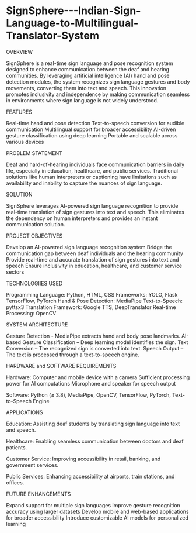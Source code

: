 # SignSphere---Indian-Sign-Language-to-Multilingual-Translator-System



OVERVIEW

SignSphere is a real-time sign language and pose recognition system designed to enhance communication between the deaf and hearing communities. By leveraging artificial intelligence (AI) hand and pose detection modules, the system recognizes sign language gestures and body movements, converting them into text and speech. This innovation promotes inclusivity and independence by making communication seamless in environments where sign language is not widely understood.


FEATURES

Real-time hand and pose detection
Text-to-speech conversion for audible communication
Multilingual support for broader accessibility
AI-driven gesture classification using deep learning
Portable and scalable across various devices


PROBLEM STATEMENT

Deaf and hard-of-hearing individuals face communication barriers in daily life, especially in education, healthcare, and public services. Traditional solutions like human interpreters or captioning have limitations such as availability and inability to capture the nuances of sign language.


SOLUTION

SignSphere leverages AI-powered sign language recognition to provide real-time translation of sign gestures into text and speech. This eliminates the dependency on human interpreters and provides an instant communication solution.


PROJECT OBJECTIVES

Develop an AI-powered sign language recognition system
Bridge the communication gap between deaf individuals and the hearing community
Provide real-time and accurate translation of sign gestures into text and speech
Ensure inclusivity in education, healthcare, and customer service sectors


TECHNOLOGIIES USED

Programming Language: Python, HTML, CSS
Frameworks: YOLO, Flask TensorFlow, PyTorch
Hand & Pose Detection: MediaPipe
Text-to-Speech: pyttsx3
Translation Framework: Google TTS, DeepTranslator
Real-time Processing: OpenCV


SYSTEM ARCHITECTURE

Gesture Detection - MediaPipe extracts hand and body pose landmarks.
AI-based Gesture Classification – Deep learning model identifies the sign.
Text Conversion – The recognized sign is converted into text.
Speech Output – The text is processed through a text-to-speech engine.


HARDWARE and SOFTWARE REQUIREMENTS

Hardware:
Computer and mobile device with a camera
Sufficient processing power for AI computations
Microphone and speaker for speech output

Software:
Python (≥ 3.8),
MediaPipe,
OpenCV,
TensorFlow,
PyTorch,
Text-to-Speech Engine


APPLICATIONS

Education: Assisting deaf students by translating sign language into text and speech.

Healthcare: Enabling seamless communication between doctors and deaf patients.

Customer Service: Improving accessibility in retail, banking, and government services.

Public Services: Enhancing accessibility at airports, train stations, and offices.


FUTURE ENHANCEMENTS

Expand support for multiple sign languages
Improve gesture recognition accuracy using larger datasets
Develop mobile and web-based applications for broader accessibility
Introduce customizable AI models for personalized learning
